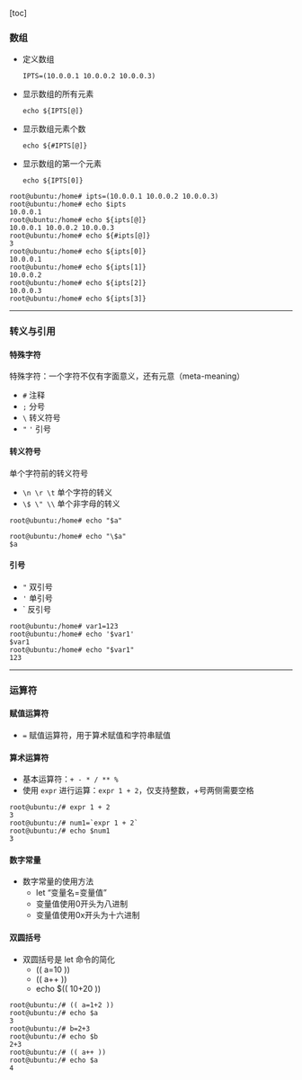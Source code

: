 [toc]

### 数组

- 定义数组

  `IPTS=(10.0.0.1 10.0.0.2 10.0.0.3)`

- 显示数组的所有元素

  `echo ${IPTS[@]}`

- 显示数组元素个数

  `echo ${#IPTS[@]}`

- 显示数组的第一个元素

  `echo ${IPTS[0]}`

```shell
root@ubuntu:/home# ipts=(10.0.0.1 10.0.0.2 10.0.0.3)
root@ubuntu:/home# echo $ipts
10.0.0.1
root@ubuntu:/home# echo ${ipts[@]}
10.0.0.1 10.0.0.2 10.0.0.3
root@ubuntu:/home# echo ${#ipts[@]}
3
root@ubuntu:/home# echo ${ipts[0]}
10.0.0.1
root@ubuntu:/home# echo ${ipts[1]}
10.0.0.2
root@ubuntu:/home# echo ${ipts[2]}
10.0.0.3
root@ubuntu:/home# echo ${ipts[3]}

```

---

### 转义与引用

#### 特殊字符

特殊字符：一个字符不仅有字面意义，还有元意（meta-meaning）

- `#` 注释
- `;` 分号
- `\` 转义符号
- `"` `'` 引号

#### 转义符号

单个字符前的转义符号

- `\n \r \t` 单个字符的转义
- `\$ \" \\` 单个非字母的转义

```shell
root@ubuntu:/home# echo "$a"

root@ubuntu:/home# echo "\$a"
$a
```

#### 引号

- `"` 双引号
- `'` 单引号
- `  反引号

```
root@ubuntu:/home# var1=123
root@ubuntu:/home# echo '$var1'
$var1
root@ubuntu:/home# echo "$var1"
123
```

---

### 运算符

#### 赋值运算符

- `=` 赋值运算符，用于算术赋值和字符串赋值



#### 算术运算符

- 基本运算符：`+ - * / ** %    `
- 使用 `expr` 进行运算：`expr 1 + 2`，仅支持整数，+号两侧需要空格

```shell
root@ubuntu:/# expr 1 + 2
3
root@ubuntu:/# num1=`expr 1 + 2`
root@ubuntu:/# echo $num1
3
```



#### 数字常量

- 数字常量的使用方法
  - let “变量名=变量值”
  - 变量值使用0开头为八进制
  - 变量值使用0x开头为十六进制



####  双圆括号

- 双圆括号是 let 命令的简化
  - (( a=10 ))
  - (( a++ ))
  - echo $(( 10+20 ))

```shell
root@ubuntu:/# (( a=1+2 ))
root@ubuntu:/# echo $a
3
root@ubuntu:/# b=2+3
root@ubuntu:/# echo $b
2+3
root@ubuntu:/# (( a++ ))
root@ubuntu:/# echo $a
4
```





